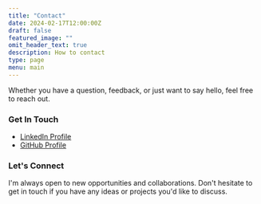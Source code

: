 ```yaml
---
title: "Contact"
date: 2024-02-17T12:00:00Z
draft: false
featured_image: ""
omit_header_text: true
description: How to contact
type: page
menu: main
---
```


Whether you have a question, feedback, or just want to say hello, feel free to reach out.

### Get In Touch

- [LinkedIn Profile](https://www.linkedin.com/in/taihen)
- [GitHub Profile](https://github.com/taihen)

### Let's Connect

I'm always open to new opportunities and collaborations. Don't hesitate to get in touch if you have any ideas or projects you'd like to discuss.

